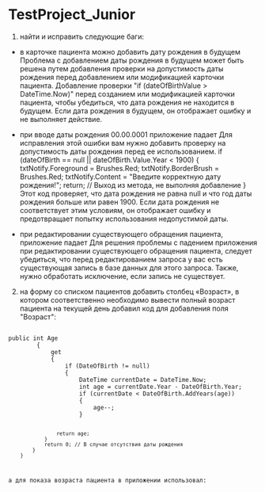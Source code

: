 # TestProject_Junior
1. найти и исправить следующие баги:
- в карточке пациента можно добавить дату рождения в будущем
  Проблема с добавлением даты рождения в будущем может быть решена путем добавления проверки на допустимость даты рождения перед добавлением или модификацией карточки пациента. 
Добавление проверки "if (dateOfBirthValue > DateTime.Now)" перед созданием или модификацией карточки пациента, чтобы убедиться, что дата рождения не находится в будущем. 
Если дата рождения в будущем, он отображает ошибку и не выполняет действие.

- при вводе даты рождения 00.00.0001 приложение падает
Для исправления этой ошибки вам нужно добавить проверку на допустимость даты рождения перед ее использованием.
if (dateOfBirth == null || dateOfBirth.Value.Year < 1900)
{
    txtNotify.Foreground = Brushes.Red;
    txtNotify.BorderBrush = Brushes.Red;
    txtNotify.Content = "Введите корректную дату рождения!";
    return; // Выход из метода, не выполняя добавление
}
Этот код проверяет, что дата рождения не равна null и что год даты рождения больше или равен 1900. 
Если дата рождения не соответствует этим условиям, он отображает ошибку и предотвращает попытку использования недопустимой даты.

- при редактировании существующего обращения пациента, приложение падает
Для решения проблемы с падением приложения при редактировании существующего обращения пациента, следует убедиться, что перед редактированием запроса у вас есть существующая запись в базе данных для этого запроса. 
Также, нужно обработать исключение, если запись не существует.

2. на форму со списком пациентов добавить столбец «Возраст», в котором соответственно необходимо вывести полный возраст пациента на текущей день
добавил код для добавления поля "Возраст":
<code>
public int Age
        {
            get
            {
                if (DateOfBirth != null)
                {
                    DateTime currentDate = DateTime.Now;
                    int age = currentDate.Year - DateOfBirth.Year;
                    if (currentDate < DateOfBirth.AddYears(age))
                    {
                        age--;
                    }

                    return age;
                }
                return 0; // В случае отсутствия даты рождения
            }
        }

а для показа возраста пациента в приложении использовал:
<code>
<DataGridTextColumn x:Name="ageColumn" Binding="{Binding Age}" Header="Возраст" Width="80"/>

